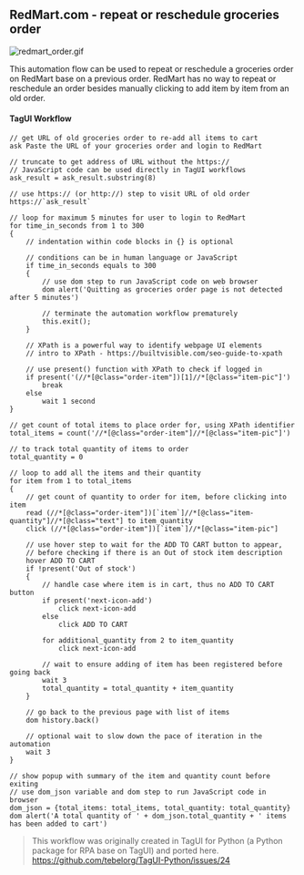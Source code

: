 ## RedMart.com - repeat or reschedule groceries order

![redmart_order.gif](https://raw.githubusercontent.com/aimakerspace/TagUI-Bricks/development/RedMart-Order/redmart_order.gif)

This automation flow can be used to repeat or reschedule a groceries order on RedMart base on a previous order. RedMart has no way to repeat or reschedule an order besides manually clicking to add item by item from an old order.

#### TagUI Workflow

```
// get URL of old groceries order to re-add all items to cart
ask Paste the URL of your groceries order and login to RedMart

// truncate to get address of URL without the https://
// JavaScript code can be used directly in TagUI workflows
ask_result = ask_result.substring(8)

// use https:// (or http://) step to visit URL of old order
https://`ask_result`

// loop for maximum 5 minutes for user to login to RedMart
for time_in_seconds from 1 to 300
{
    // indentation within code blocks in {} is optional

    // conditions can be in human language or JavaScript
    if time_in_seconds equals to 300
    {
        // use dom step to run JavaScript code on web browser
        dom alert('Quitting as groceries order page is not detected after 5 minutes')
        
        // terminate the automation workflow prematurely
        this.exit();
    }

    // XPath is a powerful way to identify webpage UI elements
    // intro to XPath - https://builtvisible.com/seo-guide-to-xpath

    // use present() function with XPath to check if logged in
    if present('(//*[@class="order-item"])[1]//*[@class="item-pic"]')
        break
    else
        wait 1 second
}

// get count of total items to place order for, using XPath identifier
total_items = count('//*[@class="order-item"]//*[@class="item-pic"]')

// to track total quantity of items to order
total_quantity = 0

// loop to add all the items and their quantity
for item from 1 to total_items
{
    // get count of quantity to order for item, before clicking into item
    read (//*[@class="order-item"])[`item`]//*[@class="item-quantity"]//*[@class="text"] to item_quantity
    click (//*[@class="order-item"])[`item`]//*[@class="item-pic"]

    // use hover step to wait for the ADD TO CART button to appear,
    // before checking if there is an Out of stock item description
    hover ADD TO CART
    if !present('Out of stock')
    {
        // handle case where item is in cart, thus no ADD TO CART button
        if present('next-icon-add')
            click next-icon-add
        else
            click ADD TO CART

        for additional_quantity from 2 to item_quantity
            click next-icon-add

        // wait to ensure adding of item has been registered before going back
        wait 3
        total_quantity = total_quantity + item_quantity
    }

    // go back to the previous page with list of items
    dom history.back()

    // optional wait to slow down the pace of iteration in the automation
    wait 3
}

// show popup with summary of the item and quantity count before exiting
// use dom_json variable and dom step to run JavaScript code in browser
dom_json = {total_items: total_items, total_quantity: total_quantity}
dom alert('A total quantity of ' + dom_json.total_quantity + ' items has been added to cart')
```

>This workflow was originally created in TagUI for Python (a Python package for RPA base on TagUI) and ported here. 
>https://github.com/tebelorg/TagUI-Python/issues/24
